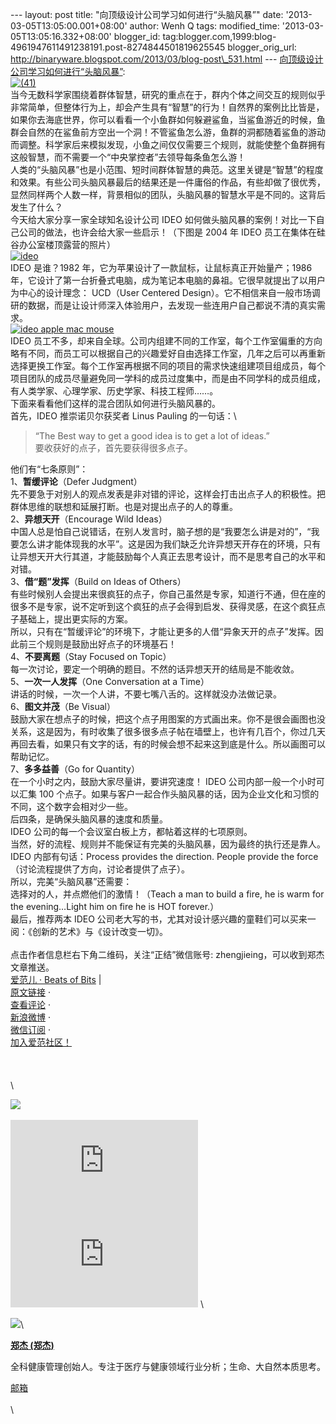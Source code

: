 --- layout: post title: "向顶级设计公司学习如何进行“头脑风暴”" date:
'2013-03-05T13:05:00.001+08:00' author: Wenh Q tags: modified\_time:
'2013-03-05T13:05:16.332+08:00' blogger\_id:
tag:blogger.com,1999:blog-4961947611491238191.post-8274844501819625545
blogger\_orig\_url:
http://binaryware.blogspot.com/2013/03/blog-post\_531.html ---
[向顶级设计公司学习如何进行“头脑风暴”](http://www.ifanr.com/256486): \
[![(41)](http://cdn.ifanr.cn/wp-content/uploads/2013/03/41.jpg)](http://cdn.ifanr.cn/wp-content/uploads/2013/03/41.jpg)\
当今无数科学家围绕着群体智慧，研究的重点在于，群内个体之间交互的规则似乎非常简单，但整体行为上，却会产生具有“智慧”的行为！自然界的案例比比皆是，如果你去海底世界，你可以看看一个小鱼群如何躲避鲨鱼，当鲨鱼游近的时候，鱼群会自然的在鲨鱼前方空出一个洞！不管鲨鱼怎么游，鱼群的洞都随着鲨鱼的游动而调整。科学家后来模拟发现，小鱼之间仅仅需要三个规则，就能使整个鱼群拥有这般智慧，而不需要一个“中央掌控者”去领导每条鱼怎么游！\
人类的“头脑风暴”也是小范围、短时间群体智慧的典范。这里关键是“智慧”的程度和效果。有些公司头脑风暴最后的结果还是一件庸俗的作品，有些却做了很优秀，显然同样两个人数一样，背景相似的团队，头脑风暴的智慧水平是不同的。这背后发生了什么？\
今天给大家分享一家全球知名设计公司 IDEO
如何做头脑风暴的案例！对比一下自己公司的做法，也许会给大家一些启示！（下图是
2004 年 IDEO 员工在集体在硅谷办公室楼顶露营的照片）\
[![ideo](http://cdn.ifanr.cn/wp-content/uploads/2013/03/ideo.jpg)](http://www.ifanr.com/256486/ideo)\
IDEO 是谁？1982 年，它为苹果设计了一款鼠标，让鼠标真正开始量产；1986
年，它设计了第一台折叠式电脑，成为笔记本电脑的鼻祖。它很早就提出了以用户为中心的设计理念：
UCD（User Centered
Design）。它不相信来自一般市场调研的数据，而是让设计师深入体验用户，去发现一些连用户自己都说不清的真实需求。\
[![ideo apple mac
mouse](http://cdn.ifanr.cn/wp-content/uploads/2013/03/ideo-apple-mac-mouse.jpg)](http://www.ifanr.com/256486/ideo-apple-mac-mouse)\
IDEO 员工不多，却来自全球。公司内组建不同的工作室，每个工作室偏重的方向略有不同，而员工可以根据自己的兴趣爱好自由选择工作室，几年之后可以再重新选择更换工作室。每个工作室再根据不同的项目的需求快速组建项目组成员，每个项目团队的成员尽量避免同一学科的成员过度集中，而是由不同学科的成员组成，有人类学家、心理学家、历史学家、科技工程师……。\
下面来看看他们这样的混合团队如何进行头脑风暴的。\
首先，IDEO 推崇诺贝尔获奖者 Linus Pauling 的一句话：\

> “The Best way to get a good idea is to get a lot of ideas.”\
> 要收获好的点子，首先要获得很多点子。

他们有“七条原则”：\
1、**暂缓评论**（Defer Judgment）\
先不要急于对别人的观点发表是非对错的评论，这样会打击出点子人的积极性。把群体思维的联想和延展打断。也是对提出点子的人的尊重。\
2、**异想天开**（Encourage Wild Ideas）\
中国人总是怕自己说错话，在别人发言时，脑子想的是“我要怎么讲是对的”，“我要怎么讲才能体现我的水平”。这是因为我们缺乏允许异想天开存在的环境，只有让异想天开大行其道，才能鼓励每个人真正去思考设计，而不是思考自己的水平和对错。\
3、**借“题”发挥**（Build on Ideas of Others）\
有些时候别人会提出来很疯狂的点子，你自己虽然是专家，知道行不通，但在座的很多不是专家，说不定听到这个疯狂的点子会得到启发、获得灵感，在这个疯狂点子基础上，提出更实际的方案。\
所以，只有在“暂缓评论”的环境下，才能让更多的人借“异象天开的点子”发挥。因此前三个规则是鼓励出好点子的环境基石！\
4、**不要离题**（Stay Focused on Topic）\
每一次讨论，要定一个明确的题目。不然的话异想天开的结局是不能收敛。\
5、**一次一人发挥**（One Conversation at a Time）\
讲话的时候，一次一个人讲，不要七嘴八舌的。这样就没办法做记录。\
6、**图文并茂**（Be Visual）\
鼓励大家在想点子的时候，把这个点子用图案的方式画出来。你不是很会画图也没关系，这是因为，有时收集了很多很多点子帖在墙壁上，也许有几百个，你过几天再回去看，如果只有文字的话，有的时候会想不起来这到底是什么。所以画图可以帮助记忆。\
7、**多多益善**（Go for Quantity）\
在一个小时之内，鼓励大家尽量讲，要讲究速度！ IDEO
公司内部一般一个小时可以汇集 100
个点子。如果与客户一起合作头脑风暴的话，因为企业文化和习惯的不同，这个数字会相对少一些。\
后四条，是确保头脑风暴的速度和质量。\
IDEO 公司的每一个会议室白板上方，都帖着这样的七项原则。\
当然，好的流程、规则并不能保证有完美的头脑风暴，因为最终的执行还是靠人。\
IDEO 内部有句话：Process provides the direction. People provide the
force（讨论流程提供了方向，讨论者提供了点子）。\
所以，完美“头脑风暴”还需要：\
选择对的人，并点燃他们的激情！（Teach a man to build a fire, he is warm
for the evening…Light him on fire he is HOT forever.）\
最后，推荐两本 IDEO
公司老大写的书，尤其对设计感兴趣的童鞋们可以买来一阅：《创新的艺术》与《设计改变一切》。\
\
点击作者信息栏右下角二维码，关注“正结”微信账号:
zhengjieing，可以收到郑杰文章推送。\
[爱范儿 · Beats of Bits](http://www.ifanr.com/) |\
[原文链接](http://www.ifanr.com/256486) ·\
[查看评论](http://www.ifanr.com/256486#comments) ·\
[新浪微博](http://www.weibo.com/ifanr) ·\
[微信订阅](http://www.ifanr.com/weixin) ·\
[加入爱范社区！](http://bbs.ifanr.com/) \
\
\
\
\

![](http://ifanr.feedsportal.com/c/33866/f/642084/s/256486/mf.gif)\
\
[![](http://da.feedsportal.com/r/144540365956/u/362/f/642084/c/33866/s/256486/a2.img)](http://da.feedsportal.com/r/144540365956/u/362/f/642084/c/33866/s/256486/a2.htm)![](http://pi.feedsportal.com/r/144540365956/u/362/f/642084/c/33866/s/256486/a2t.img)
\

[![](http://cdn.ifanr.cn/wp-content/uploads/2013/02/1360012679.jpg)](http://www.ifanr.com/author/zhengjieing)\

**[郑杰 (郑杰)](http://www.ifanr.com/author/zhengjieing)**

全科健康管理创始人。专注于医疗与健康领域行业分析；生命、大自然本质思考。

[邮箱](mailto:adzcat@163.com)\
\
\

